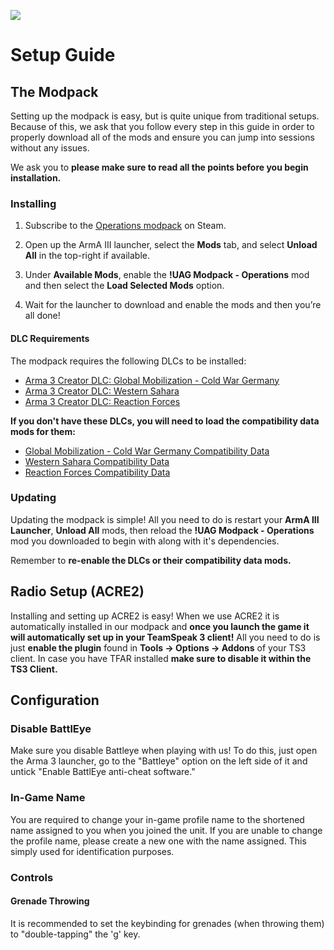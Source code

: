![](/assets/global.png)

# Setup Guide

## The Modpack

Setting up the modpack is easy, but is quite unique from traditional setups. Because of this, we ask that you follow every step in this guide in order to properly download all of the mods and ensure you can jump into sessions without any issues.

We ask you to **please make sure to read all the points before you begin installation.**

### Installing

1. Subscribe to the [Operations modpack](https://steamcommunity.com/sharedfiles/filedetails/?id=1092924095) on Steam.

2. Open up the ArmA III launcher, select the **Mods** tab, and select **Unload All** in the top-right if available.

3. Under **Available Mods**, enable the **!UAG Modpack - Operations** mod and then select the **Load Selected Mods** option.

4. Wait for the launcher to download and enable the mods and then you’re all done!

#### DLC Requirements

The modpack requires the following DLCs to be installed:

- [Arma 3 Creator DLC: Global Mobilization - Cold War Germany](https://store.steampowered.com/app/1042220/Arma_3_Creator_DLC_Global_Mobilization__Cold_War_Germany/)
- [Arma 3 Creator DLC: Western Sahara](https://store.steampowered.com/app/1681170/Arma_3_Creator_DLC_Western_Sahara/)
- [Arma 3 Creator DLC: Reaction Forces](https://store.steampowered.com/app/2647760/Arma_3_Creator_DLC_Reaction_Forces/)

**If you don't have these DLCs, you will need to load the **compatibility data mods** for them:**

- [Global Mobilization - Cold War Germany Compatibility Data](https://steamcommunity.com/sharedfiles/filedetails/?id=1776428269)
- [Western Sahara Compatibility Data](https://steamcommunity.com/sharedfiles/filedetails/?id=2636962953)
- [Reaction Forces Compatibility Data](https://steamcommunity.com/sharedfiles/filedetails/?id=3150497912)

### Updating

Updating the modpack is simple! All you need to do is restart your **ArmA III Launcher**, **Unload All** mods, then reload the **!UAG Modpack - Operations** mod you downloaded to begin with along with it's dependencies.

Remember to **re-enable the DLCs or their compatibility data mods.**

## Radio Setup (ACRE2)

Installing and setting up ACRE2 is easy! When we use ACRE2 it is automatically installed in our modpack and **once you launch the game it will automatically set up in your TeamSpeak 3 client!** All you need to do is just **enable the plugin** found in **Tools -> Options -> Addons** of your TS3 client. In case you have TFAR installed **make sure to disable it within the TS3 Client.**

## Configuration

### Disable BattlEye

Make sure you disable Battleye when playing with us! To do this, just open the Arma 3 launcher, go to the "Battleye" option on the left side of it and untick "Enable BattlEye anti-cheat software."

### In-Game Name

You are required to change your in-game profile name to the shortened name assigned to you when you joined the unit. If you are unable to change the profile name, please create a new one with the name assigned. This simply used for identification purposes.

### Controls

#### Grenade Throwing

It is recommended to set the keybinding for grenades (when throwing them) to "double-tapping" the 'g' key.

